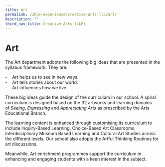 ```yaml
---
title: Art
permalink: /zhps-experience/creative-arts-llp/art/
description: ""
third_nav_title: Creative Arts (LLP)
---
```

# Art
The Art department adopts the following big ideas that are presented in the syllabus framework. They are:

\-    Art helps us to see in new ways.  
\-    Art tells stories about our world.  
\-    Art influences how we live.

These big ideas guide the design of the curriculum in our school. A spiral curriculum is designed based on the 32 artworks and learning domains of _Seeing_, _Expressing_ and _Appreciating Arts_ as prescribed by the Arts Educational Branch.

The learning content is enhanced through customising its curriculum to include Inquiry-Based Learning, Choice-Based Art Classrooms, Interdisciplinary Museum Based Learning and Cultural Art Studies across the different levels. Our school also adopts the Artful Thinking Routines for art discussions.

Meanwhile, Art enrichment programmes support the curriculum in enhancing and engaging students with a keen interest in the subject.


